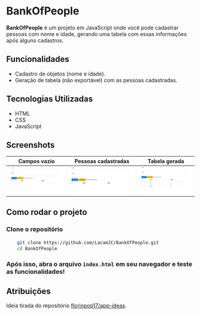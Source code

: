 
# BankOfPeople

**BankOfPeople** é um projeto em JavaScript onde você pode cadastrar pessoas com nome e idade, gerando uma tabela com essas informações após alguns cadastros.

## Funcionalidades
- Cadastro de objetos (nome e idade).
- Geração de tabela (não exportável) com as pessoas cadastradas.

## Tecnologias Utilizadas
- HTML
- CSS
- JavaScript

## Screenshots

| Campos vazio | Pessoas cadastradas | Tabela gerada | 
|:--------------:|:--------------:|:--------------:|
| ![Imagem1](screenshots/captura.png) | ![Imagem2](screenshots/captura2.png) | ![Imagem3](screenshots/captura3.png) |

## Como rodar o projeto

### Clone o repositório
```bash
    git clone https://github.com/LacamJC/BankOfPeople.git
    cd BankOfPeople    
```

### Após isso, abra o arquivo `index.html` em seu navegador e teste as funcionalidades!

## Atribuições

Ideia tirada do repositório [florinpop17/app-ideas](https://github.com/florinpop17/app-ideas).
```
